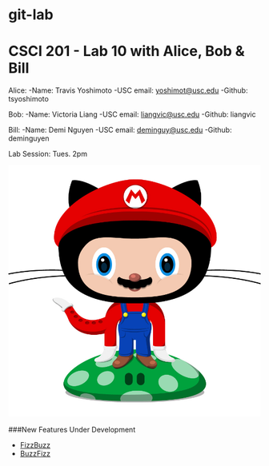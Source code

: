 git-lab
=======

CSCI 201  - Lab 10  with Alice, Bob &amp; Bill
=======

Alice: 
	-Name: Travis Yoshimoto
	-USC email: yoshimot@usc.edu
	-Github: tsyoshimoto

Bob: 
	-Name: Victoria Liang
	-USC email: liangvic@usc.edu
	-Github: liangvic

Bill:
	-Name: Demi Nguyen
	-USC email: deminguy@usc.edu
	-Github: deminguyen

Lab Session: Tues. 2pm

![OCTOCATS](plumber.jpg "OCTOCATS")

###New Features Under Development
  + [FizzBuzz](http://www.codinghorror.com/blog/2007/02/why-cant-programmers-program.html)
  + [BuzzFizz](http://www.codinghorror.com/blog/2007/02/why-cant-programmers-program.html)
